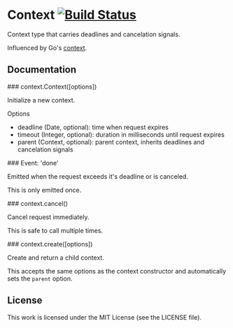 # Context [![Build Status](https://travis-ci.org/silas/node-context.png?branch=master)](https://travis-ci.org/silas/node-context)

Context type that carries deadlines and cancelation signals.

Influenced by Go's [context](https://golang.org/x/net/context).

## Documentation

<a name="context"/>
### context.Context([options])

Initialize a new context.

Options

 * deadline (Date, optional): time when request expires
 * timeout (Integer, optional): duration in milliseconds until request expires
 * parent (Context, optional): parent context, inherits deadlines and cancelation signals

<a name="context-event-done"/>
### Event: 'done'

Emitted when the request exceeds it's deadline or is canceled.

This is only emitted once.

<a name="context-cancel"/>
### context.cancel()

Cancel request immediately.

This is safe to call multiple times.

<a name="context-create"/>
### context.create([options])

Create and return a child context.

This accepts the same options as the context constructor and automatically sets the `parent` option.

## License

This work is licensed under the MIT License (see the LICENSE file).
